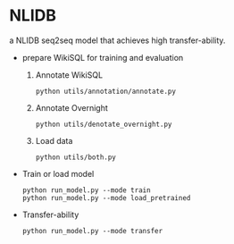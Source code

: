 # NLIDB
a NLIDB seq2seq model that achieves high transfer-ability. 

- prepare WikiSQL for training and evaluation

  1. Annotate WikiSQL
  
         python utils/annotation/annotate.py
    
  2. Annotate Overnight
  
         python utils/denotate_overnight.py
      
  3. Load data
      
         python utils/both.py
      
- Train or load model 
    
      python run_model.py --mode train
      python run_model.py --mode load_pretrained
      
- Transfer-ability
      
      python run_model.py --mode transfer
